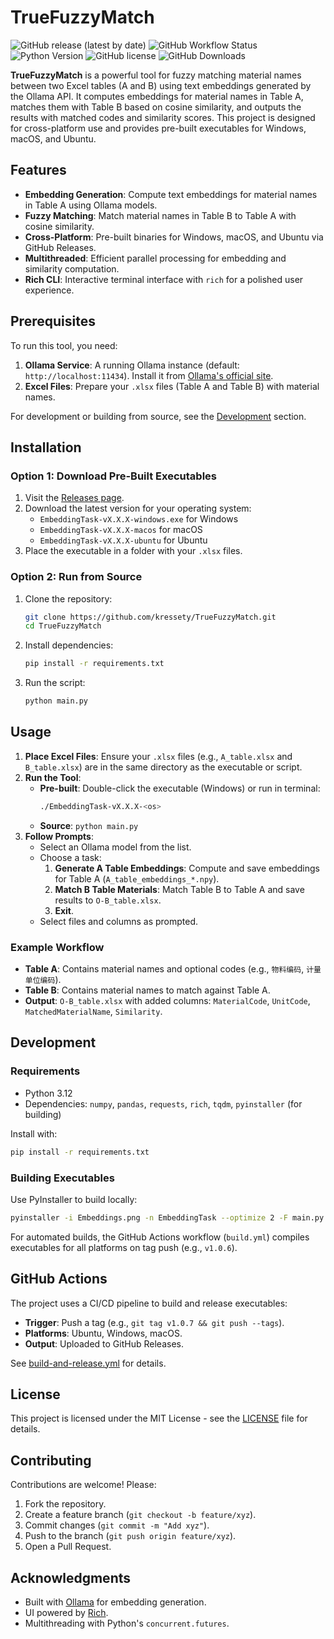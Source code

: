# TrueFuzzyMatch

![GitHub release (latest by date)](https://img.shields.io/github/v/release/kressety/TrueFuzzyMatch)
![GitHub Workflow Status](https://img.shields.io/github/actions/workflow/status/kressety/TrueFuzzyMatch/build-and-release.yml)
![Python Version](https://img.shields.io/badge/python-3.12-blue)
![GitHub license](https://img.shields.io/github/license/kressety/TrueFuzzyMatch)
![GitHub Downloads](https://img.shields.io/github/downloads/kressety/TrueFuzzyMatch/total)

**TrueFuzzyMatch** is a powerful tool for fuzzy matching material names between two Excel tables (A and B) using text embeddings generated by the Ollama API. It computes embeddings for material names in Table A, matches them with Table B based on cosine similarity, and outputs the results with matched codes and similarity scores. This project is designed for cross-platform use and provides pre-built executables for Windows, macOS, and Ubuntu.

## Features

- **Embedding Generation**: Compute text embeddings for material names in Table A using Ollama models.
- **Fuzzy Matching**: Match material names in Table B to Table A with cosine similarity.
- **Cross-Platform**: Pre-built binaries for Windows, macOS, and Ubuntu via GitHub Releases.
- **Multithreaded**: Efficient parallel processing for embedding and similarity computation.
- **Rich CLI**: Interactive terminal interface with `rich` for a polished user experience.

## Prerequisites

To run this tool, you need:
1. **Ollama Service**: A running Ollama instance (default: `http://localhost:11434`). Install it from [Ollama's official site](https://ollama.ai/).
2. **Excel Files**: Prepare your `.xlsx` files (Table A and Table B) with material names.

For development or building from source, see the [Development](#development) section.

## Installation

### Option 1: Download Pre-Built Executables
1. Visit the [Releases page](https://github.com/kressety/TrueFuzzyMatch/releases).
2. Download the latest version for your operating system:
   - `EmbeddingTask-vX.X.X-windows.exe` for Windows
   - `EmbeddingTask-vX.X.X-macos` for macOS
   - `EmbeddingTask-vX.X.X-ubuntu` for Ubuntu
3. Place the executable in a folder with your `.xlsx` files.

### Option 2: Run from Source
1. Clone the repository:
   ```bash
   git clone https://github.com/kressety/TrueFuzzyMatch.git
   cd TrueFuzzyMatch
   ```
2. Install dependencies:
   ```bash
   pip install -r requirements.txt
   ```
3. Run the script:
   ```bash
   python main.py
   ```

## Usage

1. **Place Excel Files**: Ensure your `.xlsx` files (e.g., `A_table.xlsx` and `B_table.xlsx`) are in the same directory as the executable or script.
2. **Run the Tool**:
   - **Pre-built**: Double-click the executable (Windows) or run in terminal:
     ```bash
     ./EmbeddingTask-vX.X.X-<os>
     ```
   - **Source**: `python main.py`
3. **Follow Prompts**:
   - Select an Ollama model from the list.
   - Choose a task:
     1. **Generate A Table Embeddings**: Compute and save embeddings for Table A (`A_table_embeddings_*.npy`).
     2. **Match B Table Materials**: Match Table B to Table A and save results to `O-B_table.xlsx`.
     3. **Exit**.
   - Select files and columns as prompted.

### Example Workflow
- **Table A**: Contains material names and optional codes (e.g., `物料编码`, `计量单位编码`).
- **Table B**: Contains material names to match against Table A.
- **Output**: `O-B_table.xlsx` with added columns: `MaterialCode`, `UnitCode`, `MatchedMaterialName`, `Similarity`.

## Development

### Requirements
- Python 3.12
- Dependencies: `numpy`, `pandas`, `requests`, `rich`, `tqdm`, `pyinstaller` (for building)

Install with:
```bash
pip install -r requirements.txt
```

### Building Executables
Use PyInstaller to build locally:
```bash
pyinstaller -i Embeddings.png -n EmbeddingTask --optimize 2 -F main.py
```

For automated builds, the GitHub Actions workflow (`build.yml`) compiles executables for all platforms on tag push (e.g., `v1.0.6`).

## GitHub Actions
The project uses a CI/CD pipeline to build and release executables:
- **Trigger**: Push a tag (e.g., `git tag v1.0.7 && git push --tags`).
- **Platforms**: Ubuntu, Windows, macOS.
- **Output**: Uploaded to GitHub Releases.

See [build-and-release.yml](.github/workflows/build-and-release.yml) for details.

## License

This project is licensed under the MIT License - see the [LICENSE](LICENSE) file for details.

## Contributing

Contributions are welcome! Please:
1. Fork the repository.
2. Create a feature branch (`git checkout -b feature/xyz`).
3. Commit changes (`git commit -m "Add xyz"`).
4. Push to the branch (`git push origin feature/xyz`).
5. Open a Pull Request.

## Acknowledgments

- Built with [Ollama](https://ollama.ai/) for embedding generation.
- UI powered by [Rich](https://github.com/Textualize/rich).
- Multithreading with Python's `concurrent.futures`.
